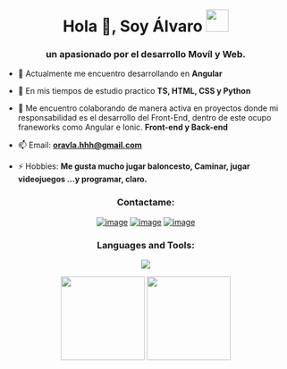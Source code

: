 <h1 align="center">Hola 👋, Soy Álvaro <img height="40" src="https://emoji.gg/assets/emoji/7333-parrotdance.gif"></h1>
<h3 align="center">un apasionado por el desarrollo Movíl y Web.</h3>

- 🔭 Actualmente me encuentro desarrollando en **Angular**

- 🌱 En mis tiempos de estudio practico **TS, HTML, CSS y Python**

- 👯 Me encuentro colaborando de manera activa en proyectos donde mi
     responsabilidad es el desarrollo  del Front-End, dentro de este
     ocupo franeworks como Angular e Ionic. **Front-end y Back-end**

- 📫 Email: **oravla.hhh@gmail.com**

- ⚡ Hobbies: **Me gusta mucho jugar baloncesto, Caminar, jugar videojuegos ...y programar, claro.**

<h3 align="center">Contactame:</h3>
<div align="center">

[![image](https://skillicons.dev/icons?i=instagram)]((https://www.instagram.com/orav1a/))
[![image](https://skillicons.dev/icons?i=gmail)]((https://mail.google.com/mail/u/1/?pli=1#inbox))
[![image](https://skillicons.dev/icons?i=linkedin)](https://www.linkedin.com/in/innonautas/)

</div>

<h3 align="center">Languages and Tools:</h3>

<p align="center">
  <a href="https://skillicons.dev">
    <img src="https://skillicons.dev/icons?i=typescript,bootstrap,html,css,github,git,gitlab,windows,Ionic,django&perline=5" />
  </a>
</p>

<p align= "center">
  <img height= "150" src="https://github-readme-stats.vercel.app/api?username=Oravlah&theme=react&show_icons=true&include_all_commits=true" />
  <img height= "150" src="https://github-readme-stats.vercel.app/api/top-langs/?username=Oravlah&theme=react&layout=compact" />
</p>


